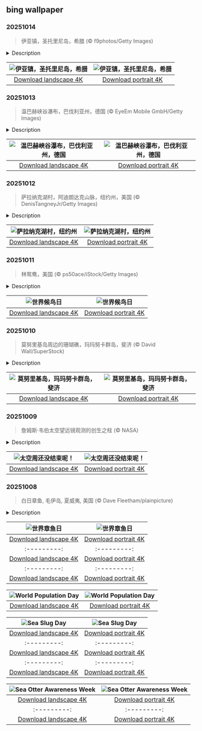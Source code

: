 ## bing wallpaper

### 20251014

> 伊亚镇，圣托里尼岛，希腊 (© f9photos/Getty Images)

<details>
<summary>Description</summary>

> 你是否曾想过生活在电影布景中是什么感觉？在希腊圣托里尼群岛的伊亚村，这种体验几乎成真。这里曾出现在《牛仔裤的夏天》和《古墓丽影》等影片中。标志性的基克拉迪式建筑——立方体造型、平顶的白色房屋——与悬崖边的壮丽景色，仿佛不属于现实世界。它独特的建筑风格起源于19世纪末，当时的水手和商人直接在火山悬崖上凿建房屋，夏季清凉、冬季温暖。而蓝白相间的粉刷，也不仅仅是为了美观：石灰涂层能让雨水顺流而下并被收集利用。如今，游客可以漫步在鹅卵石铺就的小巷中，参观海军海事博物馆，或登上圣尼古拉斯城堡遗址，欣赏那令人难忘的落日。
> 
> 伊亚素有“鹰巢”之称，俯瞰着帕利亚岛和尼亚·卡美尼岛这两座火山岛，以及曾在公元前1600年米诺斯火山喷发前与圣托里尼岛相连的特拉西亚岛。而圣托里尼本身，则宛如大海中的一顶岩石王冠——一座半沉入海底的巨大火山口，由公元前1600年的那场喷发塑造，那是人类历史上规模最大、最剧烈的火山爆发之一。
> 
> 

</details>

| ![伊亚镇，圣托里尼岛，希腊](https://cn.bing.com/th?id=OHR.OiaSantorini_ZH-CN0531650189_UHD.jpg&pid=hp&w=400&h=224&rs=1&c=4) | ![伊亚镇，圣托里尼岛，希腊](https://cn.bing.com/th?id=OHR.OiaSantorini_ZH-CN0531650189_1080x1920.jpg&pid=hp&w=155&h=315&rs=1&c=4) |
|:---------:|:---------:|
| [Download landscape 4K](https://cn.bing.com/th?id=OHR.OiaSantorini_ZH-CN0531650189_UHD.jpg) | [Download portrait 4K](https://cn.bing.com/th?id=OHR.OiaSantorini_ZH-CN0531650189_1080x1920.jpg) |

### 20251013

> 温巴赫峡谷瀑布，巴伐利亚州，德国 (© EyeEm Mobile GmbH/Getty Images)

<details>
<summary>Description</summary>

> 陡峭的岩石峡谷，湍急的水流，还有如画般的风景：位于贝希特斯加登国家公园拉姆绍附近的温巴赫峡谷，是巴伐利亚最壮观的峡谷之一。在今日图片中，温巴赫溪在约200米长的狭窄岩层间奔流而下，形成层层小瀑布，并在长年累月中于岩石上雕刻出令人惊叹的纹理。色彩斑斓的岩层揭示了数千年前的地质过程。
> 
> 稳固的木质栈道紧贴悬崖修建，引领游客穿行于这条狭窄峡谷之中。走到尽头，壮阔的温巴赫山谷豁然展开，坐落在瓦茨曼山与霍赫卡尔特山之间，这里也是远足登山的热门起点。自1847年向公众开放以来，峡谷凭借其沉浸式的自然之美持续吸引着各个年龄层的游客。尤其在春季，随着雪水融化、溪流暴涨，峡谷景观更显震撼。在这里徒步，就像进行一场时光之旅，亲眼见证大自然原始而磅礴的力量。
> 
> 

</details>

| ![温巴赫峡谷瀑布，巴伐利亚州，德国](https://cn.bing.com/th?id=OHR.HinterseeWaterfall_ZH-CN0432994081_UHD.jpg&pid=hp&w=400&h=224&rs=1&c=4) | ![温巴赫峡谷瀑布，巴伐利亚州，德国](https://cn.bing.com/th?id=OHR.HinterseeWaterfall_ZH-CN0432994081_1080x1920.jpg&pid=hp&w=155&h=315&rs=1&c=4) |
|:---------:|:---------:|
| [Download landscape 4K](https://cn.bing.com/th?id=OHR.HinterseeWaterfall_ZH-CN0432994081_UHD.jpg) | [Download portrait 4K](https://cn.bing.com/th?id=OHR.HinterseeWaterfall_ZH-CN0432994081_1080x1920.jpg) |

### 20251012

> 萨拉纳克湖村，阿迪朗达克山脉，纽约州，美国 (© DenisTangneyJr/Getty Images)

<details>
<summary>Description</summary>

> 有些地方只是地图上的一个点，但萨拉纳克湖却是一年四季都吸引游客的热门目的地。尽管名字里带“湖”，这个小镇并不直接坐落在萨拉纳克湖群边，而是位于萨拉纳克河的一段宽阔水域——弗劳尔湖畔。几个世纪以来，这片被称为“阿迪朗达克之都”的地方，一直是原住民狩猎和迁徙的要地。到19世纪末，这里因成为疗养胜地而声名鹊起，爱德华·李文斯顿·特鲁多医生在此开创了肺结核的新鲜空气疗法。那一时期的“疗养小屋”至今依然保存完好。
> 
> 如今，萨拉纳克湖早已从治病救人转变为治愈无聊的好去处。游客们可以在水道上划桨，攀登高峰，冬天则能体验滑雪和冰钓的乐趣。村子里也同样充满艺术气息，画廊、音乐和社区节庆让文化与户外活动同样重要。本地的商店和餐馆更为旅程增添滋味，从新鲜鳟鱼到精酿啤酒应有尽有。每年举办的冬季嘉年华是最大亮点，其中的冰宫仿佛出自冰雪童话，足以证明这个小镇很懂得如何留下“酷”的印象——不论是氛围，还是温度。
> 
> 

</details>

| ![萨拉纳克湖村，纽约州](https://cn.bing.com/th?id=OHR.SaranacLake_ZH-CN0224689397_UHD.jpg&pid=hp&w=400&h=224&rs=1&c=4) | ![萨拉纳克湖村，纽约州](https://cn.bing.com/th?id=OHR.SaranacLake_ZH-CN0224689397_1080x1920.jpg&pid=hp&w=155&h=315&rs=1&c=4) |
|:---------:|:---------:|
| [Download landscape 4K](https://cn.bing.com/th?id=OHR.SaranacLake_ZH-CN0224689397_UHD.jpg) | [Download portrait 4K](https://cn.bing.com/th?id=OHR.SaranacLake_ZH-CN0224689397_1080x1920.jpg) |

### 20251011

> 林鸳鸯，美国 (© ps50ace/iStock/Getty Images)

<details>
<summary>Description</summary>

> 鸟类无需护照、签证或行李，它们只需展开翅膀，就能随时启程。每年两次，数十亿只候鸟跨越全球，在繁殖地与越冬地之间飞行数千英里。这段壮丽的旅程正是“世界候鸟日”所要强调的。从每年飞行约44000英里的北极燕鸥，到单次飞行就能横跨墨西哥湾的红喉蜂鸟，这些季节性迁徙的鸟儿展现了真正的耐力。该节日定在每年5月和10月的第二个星期六，同时提醒人们候鸟所面临的威胁：栖息地丧失、气候变化以及光污染，都可能干扰它们的迁徙路线。
> 
> 在这些候鸟中，林鸳鸯尤为值得关注，如今日图片所示。曾因捕猎和栖息地消失而一度面临数量骤减的它们，如今在保护措施和人工巢箱计划的帮助下得以复苏。如今，它们已成为林木茂密的沼泽、湿地和湖泊中的常客。部分林鸳鸯终年栖息于美国南部，而在北方，当寒意袭来时，雌鸭则会南迁，前往更温暖的地区，从美国南部一直到墨西哥。
> 
> 

</details>

| ![世界候鸟日](https://cn.bing.com/th?id=OHR.WoodDuckHen_ZH-CN9558916773_UHD.jpg&pid=hp&w=400&h=224&rs=1&c=4) | ![世界候鸟日](https://cn.bing.com/th?id=OHR.WoodDuckHen_ZH-CN9558916773_1080x1920.jpg&pid=hp&w=155&h=315&rs=1&c=4) |
|:---------:|:---------:|
| [Download landscape 4K](https://cn.bing.com/th?id=OHR.WoodDuckHen_ZH-CN9558916773_UHD.jpg) | [Download portrait 4K](https://cn.bing.com/th?id=OHR.WoodDuckHen_ZH-CN9558916773_1080x1920.jpg) |

### 20251010

> 莫努里基岛周边的珊瑚礁，玛玛努卡群岛，斐济 (© David Wall/SuperStock)

<details>
<summary>Description</summary>

> 有些日子只标志着一个里程碑，而斐济的10月10日却见证了两个。1874年的这一天，斐济群岛正式成为英国殖民地。近一个世纪后的1970年，同一天，斐济升起了自己的国旗，宣布独立。斐济日是一个独特的全国性节日——既是反思的时刻，也是庆祝的日子。庆典从庄重的仪式开始，国旗冉冉升起，领导人发表演讲。学校和社区团体常常会举行历史重现或表演活动。街道上挤满了游行队伍，村庄里上演着传统舞蹈“梅克”，橄榄球场上热火朝天。家家户户则准备传统菜肴，比如将肉和根茎类作物埋在地下烤制的“洛沃”，以及用柑橘汁腌制的鱼“科科达”。
> 
> 如今，自由的精神从繁华的城镇延伸到像莫努里基岛这样的偏远瑰宝，如今日图片所示。这座岛因《荒岛余生》的拍摄而名声大噪，虽无人居住，却绝非死寂。环绕小岛的珊瑚礁宛如天然的堡垒，既能抵御风暴侵袭，又庇护着无数鱼类。斐济的珊瑚礁恰如其分地成为了一个隐喻：坚固、多样且与国家的福祉紧密相连。
> 
> 

</details>

| ![莫努里基岛，玛玛努卡群岛，斐济](https://cn.bing.com/th?id=OHR.MonurikiFiji_ZH-CN9178115886_UHD.jpg&pid=hp&w=400&h=224&rs=1&c=4) | ![莫努里基岛，玛玛努卡群岛，斐济](https://cn.bing.com/th?id=OHR.MonurikiFiji_ZH-CN9178115886_1080x1920.jpg&pid=hp&w=155&h=315&rs=1&c=4) |
|:---------:|:---------:|
| [Download landscape 4K](https://cn.bing.com/th?id=OHR.MonurikiFiji_ZH-CN9178115886_UHD.jpg) | [Download portrait 4K](https://cn.bing.com/th?id=OHR.MonurikiFiji_ZH-CN9178115886_1080x1920.jpg) |

### 20251009

> ‌詹姆斯·韦伯太空望远镜观测的创生之柱 (© NASA)

<details>
<summary>Description</summary>

> 随着世界空间周接近尾声，宇宙依然不断给予我们仰望的理由。想象一下云朵——不是在天空中飘动，而是在浩瀚星海中延展，孕育着新星的诞生。这正是NASA的詹姆斯·韦布太空望远镜所捕捉到的“创生之柱”景象。如图所示，色彩与细节前所未见，令人震撼。
> 
> 这些巨大的尖塔状结构，从左下角斜伸至右上角，几乎完全由尘埃和气体构成，这里正是恒星诞生的摇篮。在这些巍峨的结构内部，引力紧紧束缚着团块状的物质，逐步引发燃烧，从而孕育出新的恒星，它们已在柱体边缘闪烁生辉。令人惊叹的是，这一宇宙奇观正发生在距我们仅6500光年的鹰状星云中。这些柱体隐藏在遮蔽遥远宇宙的厚重星际云带之后，却依然绽放着璀璨的光芒，成为星云的焦点所在。
> 
> 

</details>

| ![太空周还没结束呢！](https://cn.bing.com/th?id=OHR.WebbPillars_ZH-CN9054137596_UHD.jpg&pid=hp&w=400&h=224&rs=1&c=4) | ![太空周还没结束呢！](https://cn.bing.com/th?id=OHR.WebbPillars_ZH-CN9054137596_1080x1920.jpg&pid=hp&w=155&h=315&rs=1&c=4) |
|:---------:|:---------:|
| [Download landscape 4K](https://cn.bing.com/th?id=OHR.WebbPillars_ZH-CN9054137596_UHD.jpg) | [Download portrait 4K](https://cn.bing.com/th?id=OHR.WebbPillars_ZH-CN9054137596_1080x1920.jpg) |

### 20251008

> 白日章鱼, 毛伊岛, 夏威夷, 美国 (© Dave Fleetham/plainpicture)

<details>
<summary>Description</summary>

> 八只触手，魅力十足，今天的主角是章鱼！值此世界章鱼日，当我们赞叹它们的智慧时，更要意识到：即便是这些海洋天才，也无法逃避气候变化和污染威胁。守护它们的家园，就是守护海洋的未来。
> 
> 来认识一下伪装大师——白日章鱼。这种栖息于珊瑚礁的生物遍布太平洋和印度洋，从夏威夷到非洲东海岸皆有踪迹，堪称真正的“变形高手”。与大多数同类不同，它在白天狩猎，能瞬间改变体色、花纹乃至皮肤质地，完美融入环境。有时它还会上演精妙的"浮云幻影"戏码，投射虚假阴影诱使螃蟹在致命时刻移动。一旦猎物上钩，它便迅速出击。这位高超的猎手在珊瑚礁间游走，捕食鱼类、螃蟹、虾和软体动物。小猎物当场吞食，大猎物则拖回巢穴慢慢享用。
> 
> 

</details>

| ![世界章鱼日](https://cn.bing.com/th?id=OHR.OctopusCyanea_ZH-CN8948609460_UHD.jpg&pid=hp&w=400&h=224&rs=1&c=4) | ![世界章鱼日](https://cn.bing.com/th?id=OHR.OctopusCyanea_ZH-CN8948609460_1080x1920.jpg&pid=hp&w=155&h=315&rs=1&c=4) |
|:---------:|:---------:|
| [Download landscape 4K](https://cn.bing.com/th?id=OHR.OctopusCyanea_ZH-CN8948609460_UHD.jpg) | [Download portrait 4K](https://cn.bing.com/th?id=OHR.OctopusCyanea_ZH-CN8948609460_1080x1920.jpg) |/th?id=OHR.AnshunBridge_EN-US0059795497_UHD.jpg&pid=hp&w=400&h=224&rs=1&c=4) | ![Anshun Bridge, Chengdu, China](https://cn.bing.com/th?id=OHR.AnshunBridge_EN-US0059795497_1080x1920.jpg&pid=hp&w=155&h=315&rs=1&c=4) |
|:---------:|:---------:|
| [Download landscape 4K](https://cn.bing.com/th?id=OHR.AnshunBridge_EN-US0059795497_UHD.jpg) | [Download portrait 4K](https://cn.bing.com/th?id=OHR.AnshunBridge_EN-US0059795497_1080x1920.jpg) |5&h=315&rs=1&c=4) |
|:---------:|:---------:|
| [Download landscape 4K](https://cn.bing.com/th?id=OHR.OxbowBend_EN-US8471628790_UHD.jpg) | [Download portrait 4K](https://cn.bing.com/th?id=OHR.OxbowBend_EN-US8471628790_1080x1920.jpg) |.bing.com/th?id=OHR.YosemiteClark_EN-US8503376225_UHD.jpg) | [Download portrait 4K](https://cn.bing.com/th?id=OHR.YosemiteClark_EN-US8503376225_1080x1920.jpg) | portrait 4K](https://cn.bing.com/th?id=OHR.EucalyptusKoala_EN-US8743417111_1080x1920.jpg) |-US8966537355_UHD.jpg) | [Download portrait 4K](https://cn.bing.com/th?id=OHR.HoutenHouses_EN-US8966537355_1080x1920.jpg) |com/th?id=OHR.ToucanForest_EN-US8319635845_1080x1920.jpg) |ing to ensure future generations can thrive on a planet with finite resources.
> 
> 

</details>

| ![World Population Day](https://cn.bing.com/th?id=OHR.TokyoSunrise_EN-US4269783992_UHD.jpg&pid=hp&w=400&h=224&rs=1&c=4) | ![World Population Day](https://cn.bing.com/th?id=OHR.TokyoSunrise_EN-US4269783992_1080x1920.jpg&pid=hp&w=155&h=315&rs=1&c=4) |
|:---------:|:---------:|
| [Download landscape 4K](https://cn.bing.com/th?id=OHR.TokyoSunrise_EN-US4269783992_UHD.jpg) | [Download portrait 4K](https://cn.bing.com/th?id=OHR.TokyoSunrise_EN-US4269783992_1080x1920.jpg) |56_1080x1920.jpg) |R.CuteChameleon_EN-US6483346105_1080x1920.jpg) |30_UHD.jpg) | [Download portrait 4K](https://cn.bing.com/th?id=OHR.SealRiver_EN-US6267835630_1080x1920.jpg) |e a more fitting name. Someone call Terry.
> 
> 

</details>

| ![Sea Slug Day](https://cn.bing.com/th?id=OHR.SeaAngel_EN-US5531672696_UHD.jpg&pid=hp&w=400&h=224&rs=1&c=4) | ![Sea Slug Day](https://cn.bing.com/th?id=OHR.SeaAngel_EN-US5531672696_1080x1920.jpg&pid=hp&w=155&h=315&rs=1&c=4) |
|:---------:|:---------:|
| [Download landscape 4K](https://cn.bing.com/th?id=OHR.SeaAngel_EN-US5531672696_UHD.jpg) | [Download portrait 4K](https://cn.bing.com/th?id=OHR.SeaAngel_EN-US5531672696_1080x1920.jpg) |OHR.DarkSkyAcadia_EN-US6966527964_1080x1920.jpg) |.bing.com/th?id=OHR.GoldenJellyfish_EN-US6743816471_1080x1920.jpg&pid=hp&w=155&h=315&rs=1&c=4) |
|:---------:|:---------:|
| [Download landscape 4K](https://cn.bing.com/th?id=OHR.GoldenJellyfish_EN-US6743816471_UHD.jpg) | [Download portrait 4K](https://cn.bing.com/th?id=OHR.GoldenJellyfish_EN-US6743816471_1080x1920.jpg) |ng.com/th?id=OHR.LastDollarRoad_EN-US7923638318_UHD.jpg&pid=hp&w=400&h=224&rs=1&c=4) | ![First day of autumn](https://cn.bing.com/th?id=OHR.LastDollarRoad_EN-US7923638318_1080x1920.jpg&pid=hp&w=155&h=315&rs=1&c=4) |
|:---------:|:---------:|
| [Download landscape 4K](https://cn.bing.com/th?id=OHR.LastDollarRoad_EN-US7923638318_UHD.jpg) | [Download portrait 4K](https://cn.bing.com/th?id=OHR.LastDollarRoad_EN-US7923638318_1080x1920.jpg) |ppers who hunted otters to near extinction before they were protected by law. Although sea otter populations have rebounded, they are still considered endangered. Otters live along the Pacific Coast of North America, from California up to Alaska. Although they can walk on land, they almost never find the need or desire to, even when it's nap time. When they're ready for a snooze, they'll raft up, wrap themselves in a strand of kelp to keep them from drifting away, and recline on the world's biggest waterbed.

</details>

| ![Sea Otter Awareness Week](https://cn.bing.com/th?id=OHR.SitkaOtters_EN-US7714053956_UHD.jpg&pid=hp&w=400&h=224&rs=1&c=4) | ![Sea Otter Awareness Week](https://cn.bing.com/th?id=OHR.SitkaOtters_EN-US7714053956_1080x1920.jpg&pid=hp&w=155&h=315&rs=1&c=4) |
|:---------:|:---------:|
| [Download landscape 4K](https://cn.bing.com/th?id=OHR.SitkaOtters_EN-US7714053956_UHD.jpg) | [Download portrait 4K](https://cn.bing.com/th?id=OHR.SitkaOtters_EN-US7714053956_1080x1920.jpg) |oo_EN-US7569665443_UHD.jpg&pid=hp&w=400&h=224&rs=1&c=4) | ![World Bamboo Day](https://cn.bing.com/th?id=OHR.ArashiyamaBamboo_EN-US7569665443_1080x1920.jpg&pid=hp&w=155&h=315&rs=1&c=4) |
|:---------:|:---------:|
| [Download landscape 4K](https://cn.bing.com/th?id=OHR.ArashiyamaBamboo_EN-US7569665443_UHD.jpg) | [Download portrait 4K](https://cn.bing.com/th?id=OHR.ArashiyamaBamboo_EN-US7569665443_1080x1920.jpg) |